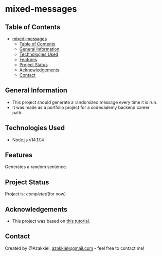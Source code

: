 # mixed-messages

## Table of Contents
- [mixed-messages](#mixed-messages)
  - [Table of Contents](#table-of-contents)
  - [General Information](#general-information)
  - [Technologies Used](#technologies-used)
  - [Features](#features)
  - [Project Status](#project-status)
  - [Acknowledgements](#acknowledgements)
  - [Contact](#contact)


## General Information
- This project should generate a randomized message every time it is run.
- It was made as a portfolio project for a codecademy backend career path.

## Technologies Used
- Node.js v14.17.4

## Features
Generates a random sentence.

## Project Status
Project is: _completed_(for now)

## Acknowledgements
- This project was based on [this tutorial](https://www.codecademy.com/learn/paths/back-end-engineer-career-path).

## Contact
Created by @Azakkiel, azakkiel@gmail.com - feel free to contact me!
